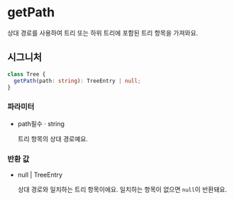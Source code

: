 # getPath

상대 경로를 사용하여 트리 또는 하위 트리에 포함된 트리 항목을 가져와요.

## 시그니처

```ts
class Tree {
  getPath(path: string): TreeEntry | null;
}
```

### 파라미터

<ul class="param-ul">
  <li class="param-li param-li-root">
    <span class="param-name">path</span><span class="param-required">필수</span>&nbsp;·&nbsp;<span class="param-type">string</span>
    <br>
    <p class="param-description">트리 항목의 상대 경로예요.</p>
  </li>
</ul>

### 반환 값

<ul class="param-ul">
  <li class="param-li param-li-root">
    <span class="param-type">null | TreeEntry</span>
    <br>
    <p class="param-description">상대 경로와 일치하는 트리 항목이에요. 일치하는 항목이 없으면 <code>null</code>이 반환돼요.</p>
  </li>
</ul>
